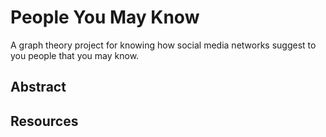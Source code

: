 # People You May Know

A graph theory project for knowing how social media networks suggest to you people that you may know.

## Abstract


## Resources

